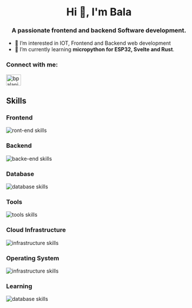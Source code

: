 <h1 align="center">Hi 👋, I'm Bala</h1>
<h3 align="center">A passionate frontend and backend Software development.</h3>

- 👀 I’m interested in IOT, Frontend and Backend web development
- 🌱 I’m currently learning **micropython for ESP32, Svelte and Rust**.

<h3 align="left">Connect with me:</h3>
<p align="left">
<a href="https://linkedin.com/in/bpalani" target="blank"><img align="center" src="https://raw.githubusercontent.com/rahuldkjain/github-profile-readme-generator/master/src/images/icons/Social/linked-in-alt.svg" alt="bpalani" height="30" width="40" /></a>
</p>

## Skills
### Frontend
<img alt="ront-end skills" src="https://skillicons.dev/icons?theme=dark&perline=10&i=html,css,js,ts,svelte,tailwindcss,vite" />

### Backend
<img alt="backe-end skills" src="https://skillicons.dev/icons?theme=dark&perline=10&i=java,spring,hibernate,kafka,jenkins,gradle,maven,selenium" />

### Database
<img alt="database skills" src="https://skillicons.dev/icons?theme=dark&perline=10&i=mysql,postgresql,cassandra,mongodb,redis" />

### Tools
<img alt="tools skills" src="https://skillicons.dev/icons?theme=dark&perline=10&i=idea,vscode,eclipse,git,github,gitlab,postman" />

### Cloud Infrastructure
<img alt="infrastructure skills" src="https://skillicons.dev/icons?theme=dark&perline=10&i=aws,docker,kubernetes" />

### Operating System
<img alt="infrastructure skills" src="https://skillicons.dev/icons?theme=dark&perline=10&i=apple,ubuntu,debian,arch,windows" />

### Learning
<img alt="database skills" src="https://skillicons.dev/icons?theme=dark&perline=10&i=elixir,rust" />
